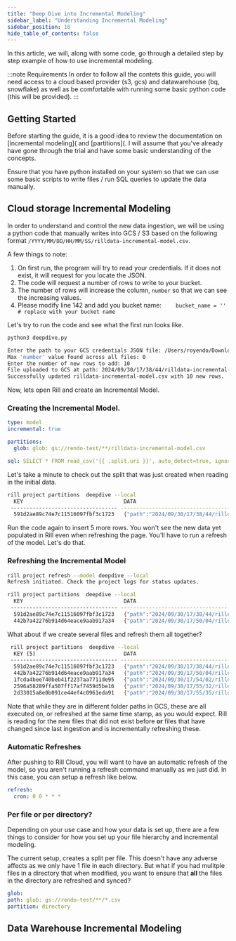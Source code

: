 ```yaml
---
title: "Deep Dive into Incremental Modeling"
sidebar_label: "Understanding Incremental Modeling"
sidebar_position: 10
hide_table_of_contents: false
---
```


In this article, we will, along with some code, go through a detailed step by step example of how to use incremental modeling.

:::note Requirements
In order to follow all the contets this guide, you will need access to a cloud based provider (s3, gcs) and datawarehouse (bq, snowflake) as well as be comfortable with running some basic python code (this will be provided).
:::

## Getting Started

Before starting the guide, it is a good idea to review the documentation on [incremental modeling](  and [partitions](. I will assume that you've already have gone through the trial and have some basic understanding of the concepts. 

Ensure that you have python installed on your system so that we can use some basic scripts to write files / run SQL queries to update the data manually.


## Cloud storage Incremental Modeling

In order to understand and control the new data ingestion, we will be using a python code that manually writes into GCS / S3 based on the following format `/YYYY/MM/DD/HH/MM/SS/rilldata-incremental-model.csv`. 

A few things to note:
1. On first run, the program will try to read your credentials. If it does not exist, it will request for you locate the JSON.
2. The code will request a number of rows to write to your bucket.
3. The number of rows will increase the column, `number` so that we can see the increasing values. 
4. Please modify line 142 and add you bucket name: `    bucket_name = ''  # replace with your bucket name`

Let's try to run the code and see what the first run looks like.

```bash
python3 deepdive.py

Enter the path to your GCS credentials JSON file: /Users/royendo/Downloads/rilldata.json
Max 'number' value found across all files: 0
Enter the number of new rows to add: 10
File uploaded to GCS at path: 2024/09/30/17/38/44/rilldata-incremental-model.csv
Successfully updated rilldata-incremental-model.csv with 10 new rows.
```

Now, lets open Rill and create an Incremental Model.

### Creating the Incremental Model.

```yaml
type: model
incremental: true

partitions:
  glob: glob: gs://rendo-test/**/rilldata-incremental-model.csv

sql: SELECT * FROM read_csv('{{ .split.uri }}', auto_detect=true, ignore_errors=1, header=true)
```

Let's take a minute to check out the split that was just created when reading in the initial data.
```bash
rill project partitions  deepdive --local 
  KEY                                DATA                                                                                                                                       EXECUTED ON            ELAPSED   ERROR  
 ---------------------------------- ------------------------------------------------------------------------------------------------------------------------------------------ ---------------------- --------- ------- 
  591d2ae89c74e7c11516097fbf3c1723   {"path":"2024/09/30/17/38/44/rilldata-incremental-model.csv","uri":"gs://rendo-test/2024/09/30/17/38/44/rilldata-incremental-model.csv"}   2024-09-30T23:49:39Z   319ms     
  ```

Run the code again to insert 5 more rows. You won't see the new data yet populated in Rill even when refreshing the page. You'll have to run a refresh of the model. Let's do that.

### Refreshing the Incremental Model

```bash
rill project refresh --model deepdive --local                 
Refresh initiated. Check the project logs for status updates.
```

```bash
rill project partitions  deepdive --local                  
  KEY                                DATA                                                                                                                                       EXECUTED ON            ELAPSED   ERROR  
 ---------------------------------- ------------------------------------------------------------------------------------------------------------------------------------------ ---------------------- --------- ------- 
  591d2ae89c74e7c11516097fbf3c1723   {"path":"2024/09/30/17/38/44/rilldata-incremental-model.csv","uri":"gs://rendo-test/2024/09/30/17/38/44/rilldata-incremental-model.csv"}   2024-09-30T23:49:39Z   319ms            
  442b7a42276b914d64eace9aab917a34   {"path":"2024/09/30/17/50/04/rilldata-incremental-model.csv","uri":"gs://rendo-test/2024/09/30/17/50/04/rilldata-incremental-model.csv"}   2024-09-30T23:53:05Z   165ms     
  ```

What about if we create several files and refresh them all together?

```bash
 rill project partitions  deepdive --local        
  KEY (5)                            DATA                                                                                                                                       EXECUTED ON            ELAPSED   ERROR  
 ---------------------------------- ------------------------------------------------------------------------------------------------------------------------------------------ ---------------------- --------- ------- 
  591d2ae89c74e7c11516097fbf3c1723   {"path":"2024/09/30/17/38/44/rilldata-incremental-model.csv","uri":"gs://rendo-test/2024/09/30/17/38/44/rilldata-incremental-model.csv"}   2024-09-30T23:49:39Z   319ms            
  442b7a42276b914d64eace9aab917a34   {"path":"2024/09/30/17/50/04/rilldata-incremental-model.csv","uri":"gs://rendo-test/2024/09/30/17/50/04/rilldata-incremental-model.csv"}   2024-09-30T23:53:05Z   165ms            
  1fcda4bee740beb41f2237aa7711de95   {"path":"2024/09/30/17/54/02/rilldata-incremental-model.csv","uri":"gs://rendo-test/2024/09/30/17/54/02/rilldata-incremental-model.csv"}   2024-09-30T23:55:38Z   175ms            
  2596a58289ffa507ff17af7459d5be16   {"path":"2024/09/30/17/55/32/rilldata-incremental-model.csv","uri":"gs://rendo-test/2024/09/30/17/55/32/rilldata-incremental-model.csv"}   2024-09-30T23:55:38Z   169ms            
  2d33015a8e0b091ce44ef4c0961eda91   {"path":"2024/09/30/17/55/35/rilldata-incremental-model.csv","uri":"gs://rendo-test/2024/09/30/17/55/35/rilldata-incremental-model.csv"}   2024-09-30T23:55:39Z   160ms  
  ```

  Note that while they are in different folder paths in GCS, these are all executed on, or refreshed at the same time stamp, as you would expect. Rill is reading for the new files that did not exist before **or** files that have changed since last ingestion and is incrementally refreshing these. 

### Automatic Refreshes
After pushing to Rill Cloud, you will want to have an automatic refresh of the model, so you aren't running a refresh command manually as we just did. In this case, you can setup a refresh like below.

```yaml
refresh:
  cron: 0 0 * * *
  ```


### Per file or per directory?

Depending on your use case and how your data is set up, there are a few things to consider for how you set up your file hierarchy and incremental modeling. 

The current setup, creates a split per file. This doesn't have any adverse affects as we only have 1 file in each directory. But what if you had mulitple files in a directory that when modified, you want to ensure that **all** the files in the directory are refreshed and synced?

  ```yaml
glob:
  path: glob: gs://rendo-test/**/*.csv
  partition: directory
  ```




## Data Warehouse Incremental Modeling

